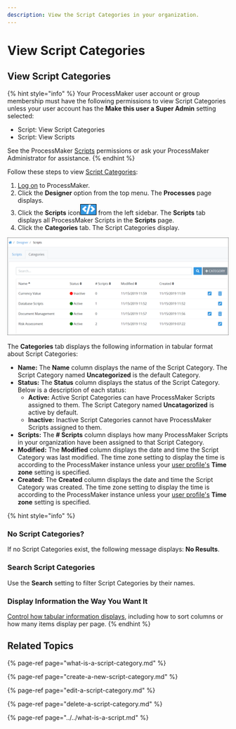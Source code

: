 ```yaml
---
description: View the Script Categories in your organization.
---
```


# View Script Categories

## View Script Categories

{% hint style="info" %}
Your ProcessMaker user account or group membership must have the following permissions to view Script Categories unless your user account has the **Make this user a Super Admin** setting selected:

* Script: View Script Categories
* Script: View Scripts

See the ProcessMaker [Scripts](../../../../processmaker-administration/permission-descriptions-for-users-and-groups.md#scripts) permissions or ask your ProcessMaker Administrator for assistance.
{% endhint %}

Follow these steps to view [Script Categories](what-is-a-script-category.md):

1. [Log on](../../../../using-processmaker/log-in.md#log-in) to ProcessMaker.
2. Click the **Designer** option from the top menu. The **Processes** page displays.
3. Click the **Scripts** icon![](../../../../.gitbook/assets/scripts-icon-processes.png) from the left sidebar. The **Scripts** tab displays all ProcessMaker Scripts in the **Scripts** page.
4. Click the **Categories** tab. The Script Categories display.

![&quot;Categories&quot; tab in the &quot;Scripts&quot; page](../../../../.gitbook/assets/scripts-category-page-processes.png)

The **Categories** tab displays the following information in tabular format about Script Categories:

* **Name:** The **Name** column displays the name of the Script Category. The Script Category named **Uncategorized** is the default Category.
* **Status:** The **Status** column displays the status of the Script Category. Below is a description of each status:
  * **Active:** Active Script Categories can have ProcessMaker Scripts assigned to them. The Script Category named **Uncatagorized** is active by default.
  * **Inactive:** Inactive Script Categories cannot have ProcessMaker Scripts assigned to them.
* **Scripts:** The **\# Scripts** column displays how many ProcessMaker Scripts in your organization have been assigned to that Script Category.
* **Modified:** The **Modified** column displays the date and time the Script Category was last modified. The time zone setting to display the time is according to the ProcessMaker instance unless your [user profile's](../../../../using-processmaker/profile-settings.md#change-your-profile-settings) **Time zone** setting is specified.
* **Created:** The **Created** column displays the date and time the Script Category was created. The time zone setting to display the time is according to the ProcessMaker instance unless your [user profile's](../../../../using-processmaker/profile-settings.md#change-your-profile-settings) **Time zone** setting is specified.

{% hint style="info" %}
### No Script Categories? <a id="no-processes"></a>

If no Script Categories exist, the following message displays: **No Results**.

### Search Script Categories

Use the **Search** setting to filter Script Categories by their names.

### Display Information the Way You Want It <a id="display-information-the-way-you-want-it"></a>

​[Control how tabular information displays](https://processmaker.gitbook.io/processmaker-4-community/-LPblkrcFWowWJ6HZdhC/~/drafts/-LWD5skTaOptuIWIWk76/primary/using-processmaker/control-how-requests-display-in-a-tab), including how to sort columns or how many items display per page.
{% endhint %}

## Related Topics

{% page-ref page="what-is-a-script-category.md" %}

{% page-ref page="create-a-new-script-category.md" %}

{% page-ref page="edit-a-script-category.md" %}

{% page-ref page="delete-a-script-category.md" %}

{% page-ref page="../../what-is-a-script.md" %}

